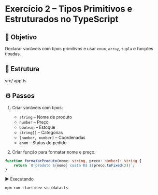 # Exercício 2 – Tipos Primitivos e Estruturados no TypeScript
## 📌 Objetivo
Declarar variáveis com tipos primitivos e usar `enum`, `array`, `tupla` e funções tipadas.



## 📂 Estrutura
src/
app.ts



## ⚙️ Passos
1. Criar variáveis com tipos:
   - `string` – Nome de produto
   - `number` – Preço
   - `boolean` – Estoque
   - `string[]` – Categorias
   - `[number, number]` – Coordenadas
   - `enum` – Status do pedido

2. Criar função para formatar nome e preço:
```ts
function formatarProduto(nome: string, preco: number): string {
    return `O produto ${nome} custa R$ ${preco.toFixed(2)}`;
}
```
▶️ Executando
```
npm run start:dev src/data.ts
